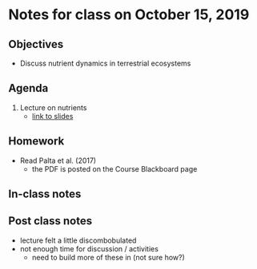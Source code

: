 # Notes for class on October 15, 2019

## Objectives
* Discuss nutrient dynamics in terrestrial ecosystems

## Agenda
1. Lecture on nutrients
	- [link to slides](../Lecture_Slides/7_nutrients.pdf)

## Homework
* Read Palta et al. (2017)
	- the PDF is posted on the Course Blackboard page

## In-class notes

## Post class notes
- lecture felt a little discombobulated
- not enough time for discussion / activities
	- need to build more of these in (not sure how?)